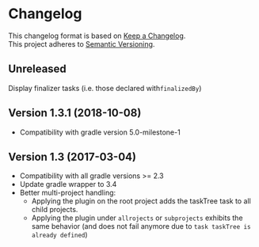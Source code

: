 Changelog
=========

This changelog format is based on [Keep a Changelog](https://keepachangelog.com/en/1.0.0/).  
This project adheres to [Semantic Versioning](https://semver.org/spec/v2.0.0.html).

Unreleased
----------------------------
Display finalizer tasks (i.e. those declared with`finalizedBy`)

Version 1.3.1 (2018-10-08)
----------------------------

* Compatibility with gradle version 5.0-milestone-1

Version 1.3 (2017-03-04)
----------------------------

* Compatibility with all gradle versions >= 2.3
* Update gradle wrapper to 3.4
* Better multi-project handling:
   - Applying the plugin on the root project adds the taskTree task to all child projects.
   - Applying the plugin under `allrojects`  or `subprojects` exhibits the same behavior (and does not fail anymore due to `task taskTree is already defined`)

